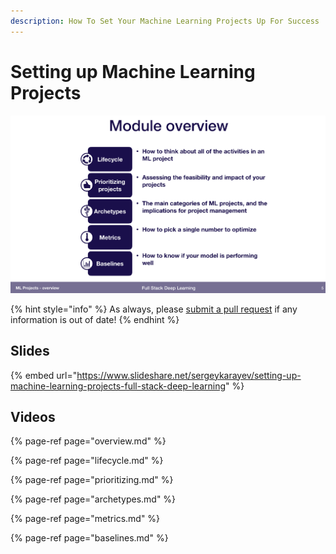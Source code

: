 ```yaml
---
description: How To Set Your Machine Learning Projects Up For Success
---
```


# Setting up Machine Learning Projects

![](../../.gitbook/assets/cleanshot-2020-06-08-at-12.01.58-2x.png)

{% hint style="info" %}
As always, please [submit a pull request](https://github.com/full-stack-deep-learning/course-gitbook) if any information is out of date! 
{% endhint %}

## Slides

{% embed url="https://www.slideshare.net/sergeykarayev/setting-up-machine-learning-projects-full-stack-deep-learning" %}

## Videos

{% page-ref page="overview.md" %}

{% page-ref page="lifecycle.md" %}

{% page-ref page="prioritizing.md" %}

{% page-ref page="archetypes.md" %}

{% page-ref page="metrics.md" %}

{% page-ref page="baselines.md" %}





